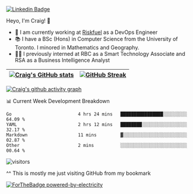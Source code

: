 
[![Linkedin Badge](https://img.shields.io/badge/-craigdsouza28-blue?style=flat&logo=Linkedin&logoColor=white&link=https://www.linkedin.com/in/craigdsouza28/)](https://www.linkedin.com/in/craigdsouza28/)

Heyo, I'm Craig! 👋
- 💼 I am currently working at [Riskfuel](https://riskfuel.com/) as a DevOps Engineer  
- 📚 I have a BSc (Hons) in Computer Science from the University of Toronto. I minored in Mathematics and Geography.
- 👨‍💻 I previously interned at RBC as a Smart Technology Associate and RSA as a Business Intelligence Analyst


|[![Craig's GitHub stats](https://github-readme-stats.vercel.app/api?username=cra1gg&hide_border=true&theme=dark&show_icons=true&title_color=5698E2)](https://github.com/cra1gg)|[![GitHub Streak](http://github-readme-streak-stats.herokuapp.com?user=cra1gg&theme=dark&ring=5698E2&fire=5698E2&currStreakLabel=5698E2&hide_border=true)](https://git.io/streak-stats)|
|---|---|

[![Craig's github activity graph](https://activity-graph.herokuapp.com/graph?username=cra1gg&bg_color=151515&color=ffffff&line=5698E2&hide_border=true&point=5698E2&area=true
)](https://github.com/ashutosh00710/github-readme-activity-graph)

📊 Current Week Development Breakdown
<!--START_SECTION:waka-->

```text
Go                         4 hrs 24 mins   ████████████████░░░░░░░░░   64.09 %
YAML                       2 hrs 12 mins   ████████░░░░░░░░░░░░░░░░░   32.17 %
Markdown                   11 mins         ▓░░░░░░░░░░░░░░░░░░░░░░░░   02.87 %
Other                      2 mins          ░░░░░░░░░░░░░░░░░░░░░░░░░   00.64 %
```

<!--END_SECTION:waka-->



![visitors](https://visitor-badge.glitch.me/badge?page_id=cra1gg.visitor-badge)

^^ This is mostly me just visiting GitHub from my bookmark


<!--
**cra1gg/cra1gg** is a ✨ _special_ ✨ repository because its `README.md` (this file) appears on your GitHub profile.

Here are some ideas to get you started:

- 🔭 I’m currently working on ...
- 🌱 I’m currently learning ...
- 👯 I’m looking to collaborate on ...
- 🤔 I’m looking for help with ...
- 💬 Ask me about ...
- 📫 How to reach me: ...
- 😄 Pronouns: ...
- ⚡ Fun fact: ...
-->
[![ForTheBadge powered-by-electricity](http://ForTheBadge.com/images/badges/powered-by-electricity.svg)](http://ForTheBadge.com)

